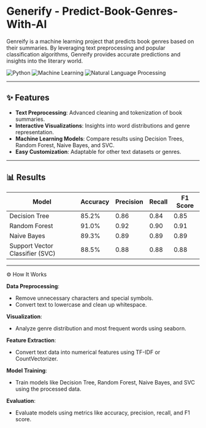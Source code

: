 # Generify - Predict-Book-Genres-With-AI
Genreify is a machine learning project that predicts book genres based on their summaries. By leveraging text preprocessing and popular classification algorithms, Genreify provides accurate predictions and insights into the literary world.

![Python](https://img.shields.io/badge/Python-3.9%2B-blue) ![Machine Learning](https://img.shields.io/badge/Machine%20Learning-Success-green) ![Natural Language Processing](https://img.shields.io/badge/NLP-Powered-orange)

---

## ✨ Features

- **Text Preprocessing**: Advanced cleaning and tokenization of book summaries.
- **Interactive Visualizations**: Insights into word distributions and genre representation.
- **Machine Learning Models**: Compare results using Decision Trees, Random Forest, Naive Bayes, and SVC.
- **Easy Customization**: Adaptable for other text datasets or genres.

---

## 📊 Results

| Model               | Accuracy | Precision | Recall | F1 Score |
|---------------------|----------|-----------|--------|----------|
| Decision Tree       | 85.2%   | 0.86      | 0.84   | 0.85     |
| Random Forest       | 91.0%   | 0.92      | 0.90   | 0.91     |
| Naive Bayes         | 89.3%   | 0.89      | 0.89   | 0.89     |
| Support Vector Classifier (SVC) | 88.5% | 0.88  | 0.88 | 0.88     |

---

⚙️ How It Works

**Data Preprocessing**:
- Remove unnecessary characters and special symbols.
- Convert text to lowercase and clean up whitespace.
  
**Visualization**:
- Analyze genre distribution and most frequent words using seaborn.
  
**Feature Extraction**:
- Convert text data into numerical features using TF-IDF or CountVectorizer.
  
**Model Training**:
- Train models like Decision Tree, Random Forest, Naive Bayes, and SVC using the processed data.
  
**Evaluation**:
- Evaluate models using metrics like accuracy, precision, recall, and F1 score.
